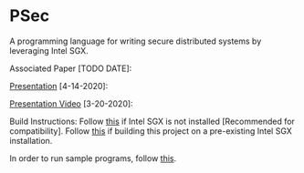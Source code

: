 # PSec

A programming language for writing secure distributed systems by leveraging Intel SGX.

Associated Paper [TODO DATE]:

[Presentation](https://docs.google.com/presentation/d/1Paf3SXun9uCw4QMuHtezIfzKtVLJAu1-0ZgFQ4BKVM4/edit?usp=sharing) [4-14-2020]:

[Presentation Video](https://youtu.be/QS-BgX-e180) [3-20-2020]:

Build Instructions:
Follow [this](docs/SGXInstallation.md) if Intel SGX is not installed [Recommended for compatibility].
Follow [this](docs/RepoInstallation.md) if building this project on a pre-existing Intel SGX installation.

In order to run sample programs, follow [this](docs/Running.md).